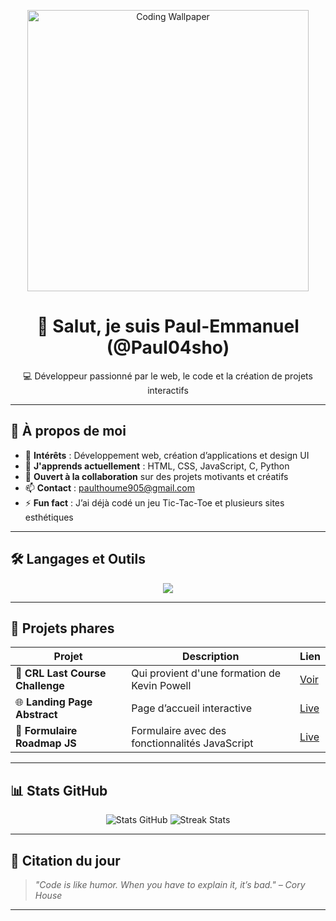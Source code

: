 <!-- Bannière ou GIF -->
<p align="center">
  <img src="https://i.pinimg.com/474x/12/11/32/1211329789c0fdcafbfa1e26b899ef50.jpg" width="450" alt="Coding Wallpaper">
</p>

<h1 align="center">👋 Salut, je suis Paul-Emmanuel (@Paul04sho)</h1>

<p align="center">
  💻 Développeur passionné par le web, le code et la création de projets interactifs
</p>

---

## 🚀 À propos de moi

- 👀 **Intérêts** : Développement web, création d’applications et design UI
- 🌱 **J'apprends actuellement** : HTML, CSS, JavaScript, C, Python
- 🤝 **Ouvert à la collaboration** sur des projets motivants et créatifs
- 📫 **Contact** : [paulthoume905@gmail.com](mailto:paulthoume905@gmail.com)
- ⚡ **Fun fact** : J’ai déjà codé un jeu Tic-Tac-Toe et plusieurs sites esthétiques

---

## 🛠️ Langages et Outils

<p align="center">
  <img src="https://skillicons.dev/icons?i=html,css,js,c,python,git,github,vscode" />
</p>

---

## 📌 Projets phares

| Projet | Description | Lien |
| ------ | ----------- | ---- |
| 📝 **CRL Last Course Challenge** |Qui provient  d'une formation de Kevin Powell| [Voir](https://paul04sho.github.io/Kevin-Powell-CRL-Course-Last-Challenge/) |
| 🌐 **Landing Page Abstract** | Page d’accueil interactive | [Live](https://paul04sho.github.io/Frontend-Abstract-Landing-Page/) |
| 💼 **Formulaire Roadmap JS** | Formulaire avec des fonctionnalités JavaScript | [Live](https://paul04sho.github.io/Formulaire-Roadmap.sh/)

---

## 📊 Stats GitHub

<p align="center">
 <img src="https://github-readme-stats.vercel.app/api?username=Paul04sho&show_icons=true&theme=tokyonight" alt="Stats GitHub" />
 <img src="https://github-readme-streak-stats.herokuapp.com/?user=Paul04sho&theme=tokyonight" alt="Streak Stats" />
</p>

---

## 🌟 Citation du jour

> *"Code is like humor. When you have to explain it, it’s bad." – Cory House*

---
